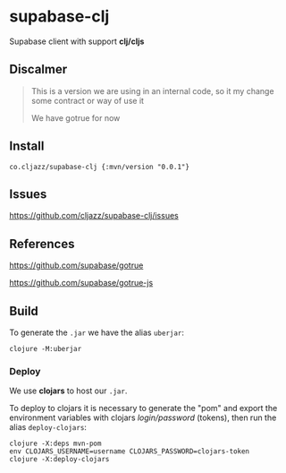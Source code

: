 # supabase-clj

Supabase client with support **clj/cljs**

## Discalmer

> This is a version we are using in an internal code, so
> it my change some contract or way of use it
>
> We have gotrue for now

## Install


```edn
co.cljazz/supabase-clj {:mvn/version "0.0.1"}
```

## Issues 

https://github.com/cljazz/supabase-clj/issues


## References

https://github.com/supabase/gotrue

https://github.com/supabase/gotrue-js

## Build

To generate the `.jar` we have the alias `uberjar`:

```
clojure -M:uberjar
```

### Deploy

We use **clojars** to host our `.jar`.

To deploy to clojars it is necessary to generate the "pom" and export the environment variables with clojars *login/password* (tokens), then run the alias `deploy-clojars`:

```
clojure -X:deps mvn-pom
env CLOJARS_USERNAME=username CLOJARS_PASSWORD=clojars-token
clojure -X:deploy-clojars
```
